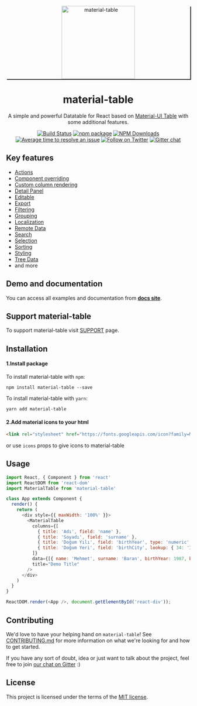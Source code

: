 <p align="center" style="box-shadow: 2px 2px;">
  <a href="https://material-table.com" rel="noopener" target="_blank" ><img width="200" src="https://raw.githubusercontent.com/mbrn/material-table.com/master/docs/assets/logo-back.png" alt="material-table"></a></p>
</p>

<h1 align="center">material-table</h1>

<div align="center">

A simple and powerful Datatable for React based on [Material-UI Table](https://material-ui.com/api/table/) with some additional features.

[![Build Status](https://travis-ci.org/mbrn/material-table.svg?branch=master)](https://travis-ci.org/mbrn/material-table)
[![npm package](https://img.shields.io/npm/v/material-table/latest.svg)](https://www.npmjs.com/package/material-table)
[![NPM Downloads](https://img.shields.io/npm/dt/material-table.svg?style=flat)](https://npmcharts.com/compare/material-table?minimal=true)
[![Average time to resolve an issue](http://isitmaintained.com/badge/resolution/mbrn/material-table.svg)](http://isitmaintained.com/project/mbrn/material-table "Average time to resolve an issue")
[![Follow on Twitter](https://img.shields.io/twitter/follow/baranmehmet.svg?label=follow+baranmehmet)](https://twitter.com/baranmehmet)
[![Gitter chat](https://badges.gitter.im/gitterHQ/gitter.png)](https://gitter.im/material-table/Lobby)

</div>

## Key features

- [Actions](https://material-table.com/#/docs/features/actions)
- [Component overriding](https://material-table.com/#/docs/features/component-overriding)
- [Custom column rendering](https://material-table.com/#/docs/features/custom-column-rendering)
- [Detail Panel](https://material-table.com/#/docs/features/detail-panel)
- [Editable](https://material-table.com/#/docs/features/editable)
- [Export](https://material-table.com/#/docs/features/export)
- [Filtering](https://material-table.com/#/docs/features/filtering)
- [Grouping](https://material-table.com/#/docs/features/grouping)
- [Localization](https://material-table.com/#/docs/features/localization)
- [Remote Data](https://material-table.com/#/docs/features/remote-data)
- [Search](https://material-table.com/#/docs/features/search)
- [Selection](https://material-table.com/#/docs/features/selection)
- [Sorting](https://material-table.com/#/docs/features/sorting)
- [Styling](https://material-table.com/#/docs/features/styling)
- [Tree Data](https://material-table.com/#/docs/features/tree-data)
- and more

## Demo and documentation
You can access all examples and documentation from [__docs site__](https://material-table.com/).

## Support material-table

To support material-table visit [SUPPORT](https://www.patreon.com/mbrn) page.

## Installation

#### 1.Install package
To install material-table with `npm`:

    npm install material-table --save

To install material-table with `yarn`:

    yarn add material-table

#### 2.Add material icons to your html

```html
<link rel="stylesheet" href="https://fonts.googleapis.com/icon?family=Material+Icons">
```
or use `icons` props to give icons to material-table

## Usage

```js
import React, { Component } from 'react'
import ReactDOM from 'react-dom'
import MaterialTable from 'material-table'

class App extends Component {
  render() {
    return (
      <div style={{ maxWidth: '100%' }}>
        <MaterialTable
          columns={[
            { title: 'Adı', field: 'name' },
            { title: 'Soyadı', field: 'surname' },
            { title: 'Doğum Yılı', field: 'birthYear', type: 'numeric' },
            { title: 'Doğum Yeri', field: 'birthCity', lookup: { 34: 'İstanbul', 63: 'Şanlıurfa' } }
          ]}
          data={[{ name: 'Mehmet', surname: 'Baran', birthYear: 1987, birthCity: 63 }]}
          title="Demo Title"
        />
      </div>
    )
  }
}

ReactDOM.render(<App />, document.getElementById('react-div'));
```

## Contributing

We'd love to have your helping hand on `material-table`! See [CONTRIBUTING.md](https://github.com/mbrn/material-table/blob/master/.github/CONTRIBUTING.md) for more information on what we're looking for and how to get started.

If you have any sort of doubt, idea or just want to talk about the project, feel free to join [our chat on Gitter](https://gitter.im/material-table/Lobby) :)

## License

This project is licensed under the terms of the [MIT license](/LICENSE).
